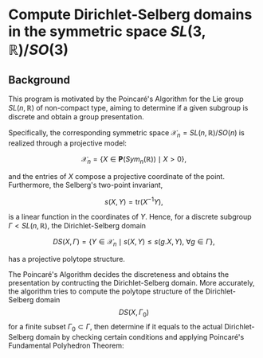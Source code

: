 # Compute Dirichlet-Selberg domains in the symmetric space $SL(3,\mathbb{R})/SO(3)$

## Background

This program is motivated by the Poincaré's Algorithm for the Lie group $SL(n,\mathbb{R})$ of non-compact type, aiming to determine if a given subgroup is discrete and obtain a group presentation.

Specifically, the corresponding symmetric space $\mathcal{X}_n = SL(n,\mathbb{R})/SO(n)$ is realized through a projective model:

$$\mathcal{X}_n = \{X\in \mathbf{P}(Sym_n(\mathbb{R}))\mid X>0\},$$

and the entries of $X$ compose a projective coordinate of the point. Furthermore, the Selberg's two-point invariant,

$$ s(X,Y) = \mathrm{tr}(X^{-1}Y),$$

is a linear function in the coordinates of $Y$. Hence, for a discrete subgroup $\Gamma<SL(n,\mathbb{R})$, the Dirichlet-Selberg domain

$$ DS(X,\Gamma) = \{Y\in \mathcal{X}_n\mid s(X,Y)\leq s(g.X,Y),\ \forall g\in\Gamma\},$$

has a projective polytope structure.

The Poincaré's Algorithm decides the discreteness and obtains the presentation by contructing the Dirichlet-Selberg domain. More accurately, the algorithm tries to compute the polytope structure of the Dirichlet-Selberg domain $$DS(X,\Gamma_0)$$ for a finite subset $\Gamma_0\subset\Gamma$, then determine if it equals to the actual Dirichlet-Selberg domain by checking certain conditions and applying Poincaré's Fundamental Polyhedron Theorem:
